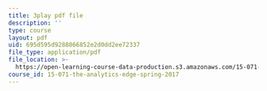 ```yaml
---
title: 3play pdf file
description: ''
type: course
layout: pdf
uid: 695d595d9288066852e2d0dd2ee72337
file_type: application/pdf
file_location: >-
  https://open-learning-course-data-production.s3.amazonaws.com/15-071-the-analytics-edge-spring-2017/695d595d9288066852e2d0dd2ee72337_ayrdDJPAD5M.pdf
course_id: 15-071-the-analytics-edge-spring-2017
---
```

